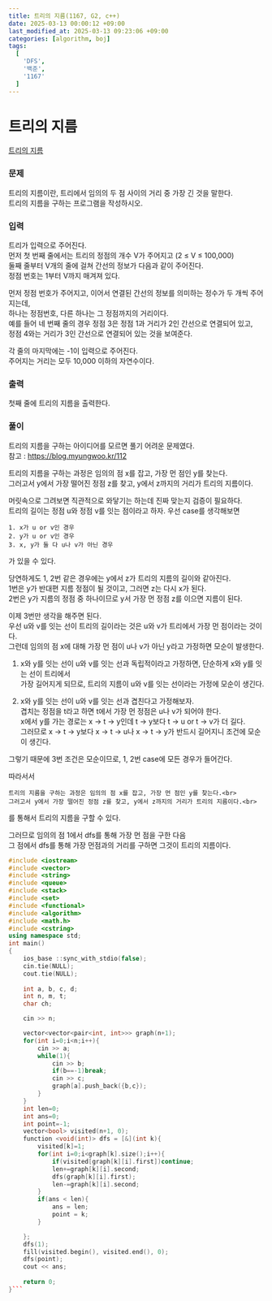 ```yaml
---
title: 트리의 지름(1167, G2, c++)
date: 2025-03-13 00:00:12 +09:00
last_modified_at: 2025-03-13 09:23:06 +09:00
categories: [algorithm, boj]
tags:
  [
    'DFS',
    '백준',
    '1167'
  ]
---
```

# **트리의 지름**

[트리의 지름](https://www.acmicpc.net/problem/1167)

### 문제
트리의 지름이란, 트리에서 임의의 두 점 사이의 거리 중 가장 긴 것을 말한다.<br>
트리의 지름을 구하는 프로그램을 작성하시오.

### 입력
트리가 입력으로 주어진다.<br>
먼저 첫 번째 줄에서는 트리의 정점의 개수 V가 주어지고 (2 ≤ V ≤ 100,000)<br>
둘째 줄부터 V개의 줄에 걸쳐 간선의 정보가 다음과 같이 주어진다.<br>
정점 번호는 1부터 V까지 매겨져 있다.

먼저 정점 번호가 주어지고, 이어서 연결된 간선의 정보를 의미하는 정수가 두 개씩 주어지는데,<br>
하나는 정점번호, 다른 하나는 그 정점까지의 거리이다.<br>
예를 들어 네 번째 줄의 경우 정점 3은 정점 1과 거리가 2인 간선으로 연결되어 있고,<br>
정점 4와는 거리가 3인 간선으로 연결되어 있는 것을 보여준다.

각 줄의 마지막에는 -1이 입력으로 주어진다.<br>
주어지는 거리는 모두 10,000 이하의 자연수이다.

### 출력
첫째 줄에 트리의 지름을 출력한다.

### 풀이
트리의 지름을 구하는 아이디어를 모르면 풀기 어려운 문제였다.<br>
참고 : https://blog.myungwoo.kr/112

트리의 지름을 구하는 과정은 임의의 점 x를 잡고, 가장 먼 점인 y를 찾는다.<br>
그러고서 y에서 가장 떨어진 정점 z를 찾고, y에서 z까지의 거리가 트리의 지름이다.<br>

머릿속으로 그려보면 직관적으로 와닿기는 하는데 진짜 맞는지 검증이 필요하다.<br>
트리의 길이는 정점 u와 정점 v를 잇는 점이라고 하자. 우선 case를 생각해보면
```
1. x가 u or v인 경우
2. y가 u or v인 경우
3. x, y가 둘 다 u나 v가 아닌 경우
```
가 있을 수 있다.<br>

당연하게도 1, 2번 같은 경우에는 y에서 z가 트리의 지름의 길이와 같아진다.<br>
1번은 y가 반대편 지름 정점이 될 것이고, 그러면 z는 다시 x가 된다.<br>
2번은 y가 지름의 정점 중 하나이므로 y서 가장 먼 정점 z를 이으면 지름이 된다.<br>

이제 3번만 생각을 해주면 된다.<br>
우선 u와 v를 잇는 선이 트리의 길이라는 것은 u와 v가 트리에서 가장 먼 점이라는 것이다.<br>
그런데 임의의 점 x에 대해 가장 먼 점이 u나 v가 아닌 y라고 가정하면 모순이 발생한다.<br>

1. x와 y를 잇는 선이 u와 v를 잇는 선과 독립적이라고 가정하면, 단순하게 x와 y를 잇는 선이 트리에서<br>
가장 길어지게 되므로, 트리의 지름이 u와 v를 잇는 선이라는 가정에 모순이 생긴다.<br>

2. x와 y를 잇는 선이 u와 v를 잇는 선과 겹친다고 가정해보자.<br>
겹치는 정점을 t라고 하면 t에서 가장 먼 정점은 u나 v가 되어야 한다.<br>
x에서 y를 가는 경로는 x -> t -> y인데 t -> y보다 t -> u or t -> v가 더 길다.<br>
그러므로 x -> t -> y보다 x -> t -> u나 x -> t -> y가 반드시 길어지니 조건에 모순이 생긴다.<br>

그렇기 때문에 3번 조건은 모순이므로, 1, 2번 case에 모든 경우가 들어간다.<br>

따라서서
```
트리의 지름을 구하는 과정은 임의의 점 x를 잡고, 가장 먼 점인 y를 찾는다.<br>
그러고서 y에서 가장 떨어진 정점 z를 찾고, y에서 z까지의 거리가 트리의 지름이다.<br>
```
를 통해서 트리의 지름을 구할 수 있다.<br>

그러므로 임의의 점 1에서 dfs를 통해 가장 먼 점을 구한 다음<br>
그 점에서 dfs를 통해 가장 먼점과의 거리를 구하면 그것이 트리의 지름이다.<br>

```c++
#include <iostream>
#include <vector>
#include <string>
#include <queue>
#include <stack>
#include <set>
#include <functional>
#include <algorithm>
#include <math.h>
#include <cstring>
using namespace std;
int main()
{
    ios_base ::sync_with_stdio(false);
    cin.tie(NULL);
    cout.tie(NULL);
    
    int a, b, c, d;
    int n, m, t;
    char ch;

    cin >> n;

    vector<vector<pair<int, int>>> graph(n+1);
    for(int i=0;i<n;i++){
        cin >> a;
        while(1){
            cin >> b;
            if(b==-1)break;
            cin >> c;
            graph[a].push_back({b,c});
        }
    }
    int len=0;
    int ans=0;
    int point=-1;
    vector<bool> visited(n+1, 0);
    function <void(int)> dfs = [&](int k){
        visited[k]=1;
        for(int i=0;i<graph[k].size();i++){
            if(visited[graph[k][i].first])continue;
            len+=graph[k][i].second;
            dfs(graph[k][i].first);
            len-=graph[k][i].second;
        }
        if(ans < len){
            ans = len;
            point = k;
        }

    };
    dfs(1);
    fill(visited.begin(), visited.end(), 0);
    dfs(point);
    cout << ans;
    
    return 0;
}```
